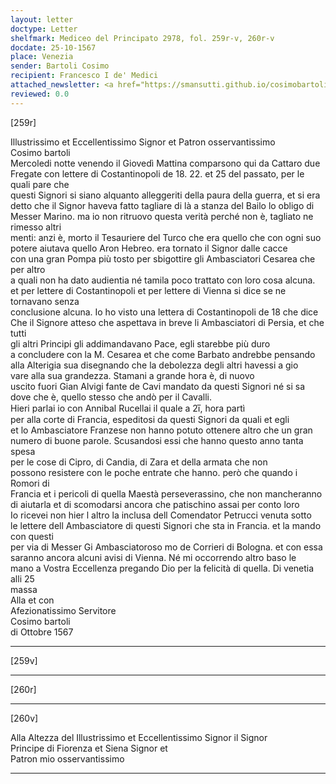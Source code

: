 ```yaml
---
layout: letter
doctype: Letter
shelfmark: Mediceo del Principato 2978, fol. 259r-v, 260r-v
docdate: 25-10-1567
place: Venezia
sender: Bartoli Cosimo
recipient: Francesco I de' Medici
attached_newsletter: <a href="https://smansutti.github.io/cosimobartoli/texts/3080_044/">3080_044</a>
reviewed: 0.0
---
```


[259r]  
  
  
Illustrissimo et Eccellentissimo Signor et Patron osservantissimo  
Cosimo bartoli  
Mercoledi notte venendo il Giovedì Mattina comparsono qui da Cattaro due  
Fregate con lettere di Costantinopoli de 18. 22. et 25 del passato, per le quali pare che  
questi Signori si siano alquanto alleggeriti della paura della guerra, et si era  
detto che il Signor haveva fatto tagliare di là a stanza del Bailo lo obligo di  
Messer Marino. ma io non ritruovo questa verità perché non è, tagliato ne rimesso altri  
menti: anzi è, morto il Tesauriere del Turco che era quello che con ogni suo  
potere aiutava quello Aron Hebreo. era tornato il Signor dalle cacce  
con una gran Pompa più tosto per sbigottire gli Ambasciatori Cesarea che per altro  
a quali non ha dato audientia né tamila poco trattato con loro cosa alcuna.  
et per lettere di Costantinopoli et per lettere di Vienna si dice se ne tornavano senza  
conclusione alcuna. Io ho visto una lettera di Costantinopoli de 18 che dice  
Che il Signore atteso che aspettava in breve li Ambasciatori di Persia, et che tutti  
gli altri Principi gli addimandavano Pace, egli starebbe più duro  
a concludere con la M. Cesarea et che come Barbato andrebbe pensando  
alla Alterigia sua disegnando che la debolezza degli altri havessi a gio  
vare alla sua grandezza. Stamani a grande hora è, di nuovo  
uscito fuori Gian Alvigi fante de Cavi mandato da questi Signori né si sa  
dove che è, quello stesso che andò per il Cavalli.  
Hieri parlai io con Annibal Rucellai il quale a 2i̅, hora partì  
per alla corte di Francia, espeditosi da questi Signori da quali et egli  
et lo Ambasciatore Franzese non hanno potuto ottenere altro che un gran  
numero di buone parole. Scusandosi essi che hanno questo anno tanta spesa  
per le cose di Cipro, di Candia, di Zara et della armata che non  
possono resistere con le poche entrate che hanno. però che quando i Romori di  
Francia et i pericoli di quella Maestà perseverassino, che non mancheranno  
di aiutarla et di scomodarsi ancora che patischino assai per conto loro  
Io ricevei non hier l altro la inclusa dell Comendator Petrucci venuta sotto  
le lettere dell Ambasciatore di questi Signori che sta in Francia. et la mando con questi  
per via di Messer Gi Ambasciatoroso mo de Corrieri di Bologna. et con essa  
saranno ancora alcuni avisi di Vienna. Né mi occorrendo altro baso le  
mano a Vostra Eccellenza pregando Dio per la felicità di quella. Di venetia alli 25  
massa  
Alla et con  
Afezionatissimo Servitore  
Cosimo bartoli  
di Ottobre 1567  
  
---  

[259v]  
  
  
  
---  

[260r]  
  
  
  
---  

[260v]  
  
  
Alla Altezza del Illustrissimo et Eccellentissimo Signor il Signor  
Principe di Fiorenza et Siena Signor et  
Patron mio osservantissimo  
  
---  

